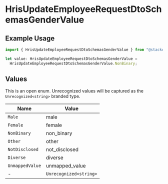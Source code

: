 # HrisUpdateEmployeeRequestDtoSchemasGenderValue

## Example Usage

```typescript
import { HrisUpdateEmployeeRequestDtoSchemasGenderValue } from "@stackone/stackone-client-ts/sdk/models/shared";

let value: HrisUpdateEmployeeRequestDtoSchemasGenderValue =
  HrisUpdateEmployeeRequestDtoSchemasGenderValue.NonBinary;
```

## Values

This is an open enum. Unrecognized values will be captured as the `Unrecognized<string>` branded type.

| Name                   | Value                  |
| ---------------------- | ---------------------- |
| `Male`                 | male                   |
| `Female`               | female                 |
| `NonBinary`            | non_binary             |
| `Other`                | other                  |
| `NotDisclosed`         | not_disclosed          |
| `Diverse`              | diverse                |
| `UnmappedValue`        | unmapped_value         |
| -                      | `Unrecognized<string>` |